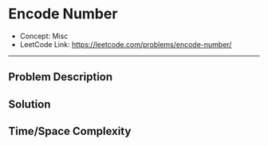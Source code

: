# Encode Number

- Concept: Misc
- LeetCode Link: https://leetcode.com/problems/encode-number/

---

## Problem Description

## Solution

## Time/Space Complexity

